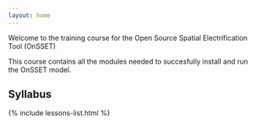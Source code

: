 ```yaml
---
layout: home
---
```

Welcome to the training course for the Open Source Spatial Electrification Tool (OnSSET)

This course contains all the modules needed to succesfully install and run the OnSSET model.

## Syllabus

{% include lessons-list.html %}